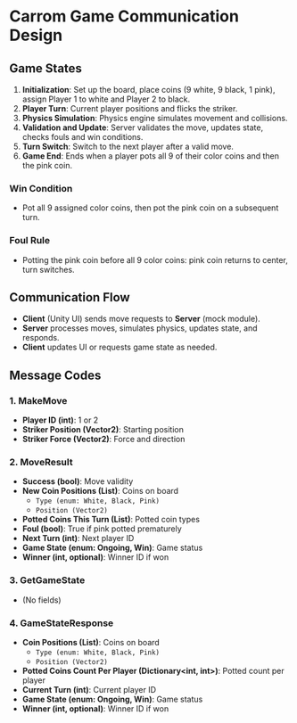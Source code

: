 # Carrom Game Communication Design

## Game States
1. **Initialization**: Set up the board, place coins (9 white, 9 black, 1 pink), assign Player 1 to white and Player 2 to black.
2. **Player Turn**: Current player positions and flicks the striker.
3. **Physics Simulation**: Physics engine simulates movement and collisions.
4. **Validation and Update**: Server validates the move, updates state, checks fouls and win conditions.
5. **Turn Switch**: Switch to the next player after a valid move.
6. **Game End**: Ends when a player pots all 9 of their color coins and then the pink coin.

### Win Condition
- Pot all 9 assigned color coins, then pot the pink coin on a subsequent turn.

### Foul Rule
- Potting the pink coin before all 9 color coins: pink coin returns to center, turn switches.

## Communication Flow
- **Client** (Unity UI) sends move requests to **Server** (mock module).
- **Server** processes moves, simulates physics, updates state, and responds.
- **Client** updates UI or requests game state as needed.

## Message Codes

### 1. MakeMove
- **Player ID (int)**: 1 or 2
- **Striker Position (Vector2)**: Starting position
- **Striker Force (Vector2)**: Force and direction

### 2. MoveResult
- **Success (bool)**: Move validity
- **New Coin Positions (List<Coin>)**: Coins on board
  - `Type (enum: White, Black, Pink)`
  - `Position (Vector2)`
- **Potted Coins This Turn (List<CoinType>)**: Potted coin types
- **Foul (bool)**: True if pink potted prematurely
- **Next Turn (int)**: Next player ID
- **Game State (enum: Ongoing, Win)**: Game status
- **Winner (int, optional)**: Winner ID if won

### 3. GetGameState
- (No fields)

### 4. GameStateResponse
- **Coin Positions (List<Coin>)**: Coins on board
  - `Type (enum: White, Black, Pink)`
  - `Position (Vector2)`
- **Potted Coins Count Per Player (Dictionary<int, int>)**: Potted count per player
- **Current Turn (int)**: Current player ID
- **Game State (enum: Ongoing, Win)**: Game status
- **Winner (int, optional)**: Winner ID if won